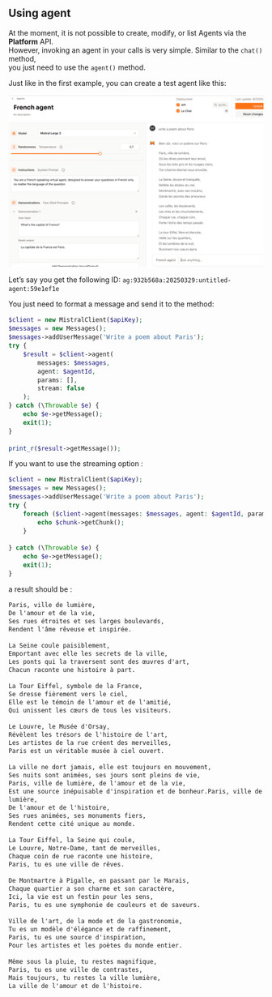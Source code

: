 ## Using agent

At the moment, it is not possible to create, modify, or list Agents via the **Platform** API.  
However, invoking an agent in your calls is very simple. Similar to the `chat()` method,  
you just need to use the `agent()` method.

Just like in the first example, you can create a test agent like this:

![img.png](../images/img.png)

Let’s say you get the following ID: `ag:932b568a:20250329:untitled-agent:59e1ef1e`

You just need to format a message and send it to the method:

```php
$client = new MistralClient($apiKey);
$messages = new Messages();
$messages->addUserMessage('Write a poem about Paris');
try {
    $result = $client->agent(
        messages: $messages,
        agent: $agentId,
        params: [],
        stream: false
    );
} catch (\Throwable $e) {
    echo $e->getMessage();
    exit(1);
}

print_r($result->getMessage());
```

If you want to use the streaming option : 

```php
$client = new MistralClient($apiKey);
$messages = new Messages();
$messages->addUserMessage('Write a poem about Paris');
try {
    foreach ($client->agent(messages: $messages, agent: $agentId, params: [], stream: true) as $chunk) {
        echo $chunk->getChunk();
    }

} catch (\Throwable $e) {
    echo $e->getMessage();
    exit(1);
}
```

a result should be : 

```text
Paris, ville de lumière,
De l'amour et de la vie,
Ses rues étroites et ses larges boulevards,
Rendent l'âme rêveuse et inspirée.

La Seine coule paisiblement,
Emportant avec elle les secrets de la ville,
Les ponts qui la traversent sont des œuvres d'art,
Chacun raconte une histoire à part.

La Tour Eiffel, symbole de la France,
Se dresse fièrement vers le ciel,
Elle est le témoin de l'amour et de l'amitié,
Qui unissent les cœurs de tous les visiteurs.

Le Louvre, le Musée d'Orsay,
Révèlent les trésors de l'histoire de l'art,
Les artistes de la rue créent des merveilles,
Paris est un véritable musée à ciel ouvert.

La ville ne dort jamais, elle est toujours en mouvement,
Ses nuits sont animées, ses jours sont pleins de vie,
Paris, ville de lumière, de l'amour et de la vie,
Est une source inépuisable d'inspiration et de bonheur.Paris, ville de lumière,
De l'amour et de l'histoire,
Ses rues animées, ses monuments fiers,
Rendent cette cité unique au monde.

La Tour Eiffel, la Seine qui coule,
Le Louvre, Notre-Dame, tant de merveilles,
Chaque coin de rue raconte une histoire,
Paris, tu es une ville de rêves.

De Montmartre à Pigalle, en passant par le Marais,
Chaque quartier a son charme et son caractère,
Ici, la vie est un festin pour les sens,
Paris, tu es une symphonie de couleurs et de saveurs.

Ville de l'art, de la mode et de la gastronomie,
Tu es un modèle d'élégance et de raffinement,
Paris, tu es une source d'inspiration,
Pour les artistes et les poètes du monde entier.

Même sous la pluie, tu restes magnifique,
Paris, tu es une ville de contrastes,
Mais toujours, tu restes la ville lumière,
La ville de l'amour et de l'histoire.
```
